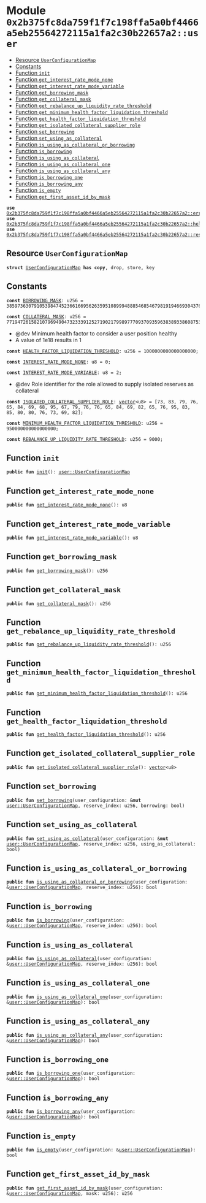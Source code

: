 
<a id="0x2b375fc8da759f1f7c198ffa5a0bf4466a5eb25564272115a1fa2c30b22657a2_user"></a>

# Module `0x2b375fc8da759f1f7c198ffa5a0bf4466a5eb25564272115a1fa2c30b22657a2::user`



-  [Resource `UserConfigurationMap`](#0x2b375fc8da759f1f7c198ffa5a0bf4466a5eb25564272115a1fa2c30b22657a2_user_UserConfigurationMap)
-  [Constants](#@Constants_0)
-  [Function `init`](#0x2b375fc8da759f1f7c198ffa5a0bf4466a5eb25564272115a1fa2c30b22657a2_user_init)
-  [Function `get_interest_rate_mode_none`](#0x2b375fc8da759f1f7c198ffa5a0bf4466a5eb25564272115a1fa2c30b22657a2_user_get_interest_rate_mode_none)
-  [Function `get_interest_rate_mode_variable`](#0x2b375fc8da759f1f7c198ffa5a0bf4466a5eb25564272115a1fa2c30b22657a2_user_get_interest_rate_mode_variable)
-  [Function `get_borrowing_mask`](#0x2b375fc8da759f1f7c198ffa5a0bf4466a5eb25564272115a1fa2c30b22657a2_user_get_borrowing_mask)
-  [Function `get_collateral_mask`](#0x2b375fc8da759f1f7c198ffa5a0bf4466a5eb25564272115a1fa2c30b22657a2_user_get_collateral_mask)
-  [Function `get_rebalance_up_liquidity_rate_threshold`](#0x2b375fc8da759f1f7c198ffa5a0bf4466a5eb25564272115a1fa2c30b22657a2_user_get_rebalance_up_liquidity_rate_threshold)
-  [Function `get_minimum_health_factor_liquidation_threshold`](#0x2b375fc8da759f1f7c198ffa5a0bf4466a5eb25564272115a1fa2c30b22657a2_user_get_minimum_health_factor_liquidation_threshold)
-  [Function `get_health_factor_liquidation_threshold`](#0x2b375fc8da759f1f7c198ffa5a0bf4466a5eb25564272115a1fa2c30b22657a2_user_get_health_factor_liquidation_threshold)
-  [Function `get_isolated_collateral_supplier_role`](#0x2b375fc8da759f1f7c198ffa5a0bf4466a5eb25564272115a1fa2c30b22657a2_user_get_isolated_collateral_supplier_role)
-  [Function `set_borrowing`](#0x2b375fc8da759f1f7c198ffa5a0bf4466a5eb25564272115a1fa2c30b22657a2_user_set_borrowing)
-  [Function `set_using_as_collateral`](#0x2b375fc8da759f1f7c198ffa5a0bf4466a5eb25564272115a1fa2c30b22657a2_user_set_using_as_collateral)
-  [Function `is_using_as_collateral_or_borrowing`](#0x2b375fc8da759f1f7c198ffa5a0bf4466a5eb25564272115a1fa2c30b22657a2_user_is_using_as_collateral_or_borrowing)
-  [Function `is_borrowing`](#0x2b375fc8da759f1f7c198ffa5a0bf4466a5eb25564272115a1fa2c30b22657a2_user_is_borrowing)
-  [Function `is_using_as_collateral`](#0x2b375fc8da759f1f7c198ffa5a0bf4466a5eb25564272115a1fa2c30b22657a2_user_is_using_as_collateral)
-  [Function `is_using_as_collateral_one`](#0x2b375fc8da759f1f7c198ffa5a0bf4466a5eb25564272115a1fa2c30b22657a2_user_is_using_as_collateral_one)
-  [Function `is_using_as_collateral_any`](#0x2b375fc8da759f1f7c198ffa5a0bf4466a5eb25564272115a1fa2c30b22657a2_user_is_using_as_collateral_any)
-  [Function `is_borrowing_one`](#0x2b375fc8da759f1f7c198ffa5a0bf4466a5eb25564272115a1fa2c30b22657a2_user_is_borrowing_one)
-  [Function `is_borrowing_any`](#0x2b375fc8da759f1f7c198ffa5a0bf4466a5eb25564272115a1fa2c30b22657a2_user_is_borrowing_any)
-  [Function `is_empty`](#0x2b375fc8da759f1f7c198ffa5a0bf4466a5eb25564272115a1fa2c30b22657a2_user_is_empty)
-  [Function `get_first_asset_id_by_mask`](#0x2b375fc8da759f1f7c198ffa5a0bf4466a5eb25564272115a1fa2c30b22657a2_user_get_first_asset_id_by_mask)


<pre><code><b>use</b> <a href="error_config.md#0x2b375fc8da759f1f7c198ffa5a0bf4466a5eb25564272115a1fa2c30b22657a2_error">0x2b375fc8da759f1f7c198ffa5a0bf4466a5eb25564272115a1fa2c30b22657a2::error</a>;
<b>use</b> <a href="helper.md#0x2b375fc8da759f1f7c198ffa5a0bf4466a5eb25564272115a1fa2c30b22657a2_helper">0x2b375fc8da759f1f7c198ffa5a0bf4466a5eb25564272115a1fa2c30b22657a2::helper</a>;
<b>use</b> <a href="reserve_config.md#0x2b375fc8da759f1f7c198ffa5a0bf4466a5eb25564272115a1fa2c30b22657a2_reserve">0x2b375fc8da759f1f7c198ffa5a0bf4466a5eb25564272115a1fa2c30b22657a2::reserve</a>;
</code></pre>



<a id="0x2b375fc8da759f1f7c198ffa5a0bf4466a5eb25564272115a1fa2c30b22657a2_user_UserConfigurationMap"></a>

## Resource `UserConfigurationMap`



<pre><code><b>struct</b> <a href="user_config.md#0x2b375fc8da759f1f7c198ffa5a0bf4466a5eb25564272115a1fa2c30b22657a2_user_UserConfigurationMap">UserConfigurationMap</a> <b>has</b> <b>copy</b>, drop, store, key
</code></pre>



<a id="@Constants_0"></a>

## Constants


<a id="0x2b375fc8da759f1f7c198ffa5a0bf4466a5eb25564272115a1fa2c30b22657a2_user_BORROWING_MASK"></a>



<pre><code><b>const</b> <a href="user_config.md#0x2b375fc8da759f1f7c198ffa5a0bf4466a5eb25564272115a1fa2c30b22657a2_user_BORROWING_MASK">BORROWING_MASK</a>: u256 = 38597363079105398474523661669562635951089994888546854679819194669304376546645;
</code></pre>



<a id="0x2b375fc8da759f1f7c198ffa5a0bf4466a5eb25564272115a1fa2c30b22657a2_user_COLLATERAL_MASK"></a>



<pre><code><b>const</b> <a href="user_config.md#0x2b375fc8da759f1f7c198ffa5a0bf4466a5eb25564272115a1fa2c30b22657a2_user_COLLATERAL_MASK">COLLATERAL_MASK</a>: u256 = 77194726158210796949047323339125271902179989777093709359638389338608753093290;
</code></pre>



<a id="0x2b375fc8da759f1f7c198ffa5a0bf4466a5eb25564272115a1fa2c30b22657a2_user_HEALTH_FACTOR_LIQUIDATION_THRESHOLD"></a>


* @dev Minimum health factor to consider a user position healthy
* A value of 1e18 results in 1



<pre><code><b>const</b> <a href="user_config.md#0x2b375fc8da759f1f7c198ffa5a0bf4466a5eb25564272115a1fa2c30b22657a2_user_HEALTH_FACTOR_LIQUIDATION_THRESHOLD">HEALTH_FACTOR_LIQUIDATION_THRESHOLD</a>: u256 = 1000000000000000000;
</code></pre>



<a id="0x2b375fc8da759f1f7c198ffa5a0bf4466a5eb25564272115a1fa2c30b22657a2_user_INTEREST_RATE_MODE_NONE"></a>



<pre><code><b>const</b> <a href="user_config.md#0x2b375fc8da759f1f7c198ffa5a0bf4466a5eb25564272115a1fa2c30b22657a2_user_INTEREST_RATE_MODE_NONE">INTEREST_RATE_MODE_NONE</a>: u8 = 0;
</code></pre>



<a id="0x2b375fc8da759f1f7c198ffa5a0bf4466a5eb25564272115a1fa2c30b22657a2_user_INTEREST_RATE_MODE_VARIABLE"></a>



<pre><code><b>const</b> <a href="user_config.md#0x2b375fc8da759f1f7c198ffa5a0bf4466a5eb25564272115a1fa2c30b22657a2_user_INTEREST_RATE_MODE_VARIABLE">INTEREST_RATE_MODE_VARIABLE</a>: u8 = 2;
</code></pre>



<a id="0x2b375fc8da759f1f7c198ffa5a0bf4466a5eb25564272115a1fa2c30b22657a2_user_ISOLATED_COLLATERAL_SUPPLIER_ROLE"></a>


* @dev Role identifier for the role allowed to supply isolated reserves as collateral



<pre><code><b>const</b> <a href="user_config.md#0x2b375fc8da759f1f7c198ffa5a0bf4466a5eb25564272115a1fa2c30b22657a2_user_ISOLATED_COLLATERAL_SUPPLIER_ROLE">ISOLATED_COLLATERAL_SUPPLIER_ROLE</a>: <a href="">vector</a>&lt;u8&gt; = [73, 83, 79, 76, 65, 84, 69, 68, 95, 67, 79, 76, 76, 65, 84, 69, 82, 65, 76, 95, 83, 85, 80, 80, 76, 73, 69, 82];
</code></pre>



<a id="0x2b375fc8da759f1f7c198ffa5a0bf4466a5eb25564272115a1fa2c30b22657a2_user_MINIMUM_HEALTH_FACTOR_LIQUIDATION_THRESHOLD"></a>



<pre><code><b>const</b> <a href="user_config.md#0x2b375fc8da759f1f7c198ffa5a0bf4466a5eb25564272115a1fa2c30b22657a2_user_MINIMUM_HEALTH_FACTOR_LIQUIDATION_THRESHOLD">MINIMUM_HEALTH_FACTOR_LIQUIDATION_THRESHOLD</a>: u256 = 950000000000000000;
</code></pre>



<a id="0x2b375fc8da759f1f7c198ffa5a0bf4466a5eb25564272115a1fa2c30b22657a2_user_REBALANCE_UP_LIQUIDITY_RATE_THRESHOLD"></a>



<pre><code><b>const</b> <a href="user_config.md#0x2b375fc8da759f1f7c198ffa5a0bf4466a5eb25564272115a1fa2c30b22657a2_user_REBALANCE_UP_LIQUIDITY_RATE_THRESHOLD">REBALANCE_UP_LIQUIDITY_RATE_THRESHOLD</a>: u256 = 9000;
</code></pre>



<a id="0x2b375fc8da759f1f7c198ffa5a0bf4466a5eb25564272115a1fa2c30b22657a2_user_init"></a>

## Function `init`



<pre><code><b>public</b> <b>fun</b> <a href="user_config.md#0x2b375fc8da759f1f7c198ffa5a0bf4466a5eb25564272115a1fa2c30b22657a2_user_init">init</a>(): <a href="user_config.md#0x2b375fc8da759f1f7c198ffa5a0bf4466a5eb25564272115a1fa2c30b22657a2_user_UserConfigurationMap">user::UserConfigurationMap</a>
</code></pre>



<a id="0x2b375fc8da759f1f7c198ffa5a0bf4466a5eb25564272115a1fa2c30b22657a2_user_get_interest_rate_mode_none"></a>

## Function `get_interest_rate_mode_none`



<pre><code><b>public</b> <b>fun</b> <a href="user_config.md#0x2b375fc8da759f1f7c198ffa5a0bf4466a5eb25564272115a1fa2c30b22657a2_user_get_interest_rate_mode_none">get_interest_rate_mode_none</a>(): u8
</code></pre>



<a id="0x2b375fc8da759f1f7c198ffa5a0bf4466a5eb25564272115a1fa2c30b22657a2_user_get_interest_rate_mode_variable"></a>

## Function `get_interest_rate_mode_variable`



<pre><code><b>public</b> <b>fun</b> <a href="user_config.md#0x2b375fc8da759f1f7c198ffa5a0bf4466a5eb25564272115a1fa2c30b22657a2_user_get_interest_rate_mode_variable">get_interest_rate_mode_variable</a>(): u8
</code></pre>



<a id="0x2b375fc8da759f1f7c198ffa5a0bf4466a5eb25564272115a1fa2c30b22657a2_user_get_borrowing_mask"></a>

## Function `get_borrowing_mask`



<pre><code><b>public</b> <b>fun</b> <a href="user_config.md#0x2b375fc8da759f1f7c198ffa5a0bf4466a5eb25564272115a1fa2c30b22657a2_user_get_borrowing_mask">get_borrowing_mask</a>(): u256
</code></pre>



<a id="0x2b375fc8da759f1f7c198ffa5a0bf4466a5eb25564272115a1fa2c30b22657a2_user_get_collateral_mask"></a>

## Function `get_collateral_mask`



<pre><code><b>public</b> <b>fun</b> <a href="user_config.md#0x2b375fc8da759f1f7c198ffa5a0bf4466a5eb25564272115a1fa2c30b22657a2_user_get_collateral_mask">get_collateral_mask</a>(): u256
</code></pre>



<a id="0x2b375fc8da759f1f7c198ffa5a0bf4466a5eb25564272115a1fa2c30b22657a2_user_get_rebalance_up_liquidity_rate_threshold"></a>

## Function `get_rebalance_up_liquidity_rate_threshold`



<pre><code><b>public</b> <b>fun</b> <a href="user_config.md#0x2b375fc8da759f1f7c198ffa5a0bf4466a5eb25564272115a1fa2c30b22657a2_user_get_rebalance_up_liquidity_rate_threshold">get_rebalance_up_liquidity_rate_threshold</a>(): u256
</code></pre>



<a id="0x2b375fc8da759f1f7c198ffa5a0bf4466a5eb25564272115a1fa2c30b22657a2_user_get_minimum_health_factor_liquidation_threshold"></a>

## Function `get_minimum_health_factor_liquidation_threshold`



<pre><code><b>public</b> <b>fun</b> <a href="user_config.md#0x2b375fc8da759f1f7c198ffa5a0bf4466a5eb25564272115a1fa2c30b22657a2_user_get_minimum_health_factor_liquidation_threshold">get_minimum_health_factor_liquidation_threshold</a>(): u256
</code></pre>



<a id="0x2b375fc8da759f1f7c198ffa5a0bf4466a5eb25564272115a1fa2c30b22657a2_user_get_health_factor_liquidation_threshold"></a>

## Function `get_health_factor_liquidation_threshold`



<pre><code><b>public</b> <b>fun</b> <a href="user_config.md#0x2b375fc8da759f1f7c198ffa5a0bf4466a5eb25564272115a1fa2c30b22657a2_user_get_health_factor_liquidation_threshold">get_health_factor_liquidation_threshold</a>(): u256
</code></pre>



<a id="0x2b375fc8da759f1f7c198ffa5a0bf4466a5eb25564272115a1fa2c30b22657a2_user_get_isolated_collateral_supplier_role"></a>

## Function `get_isolated_collateral_supplier_role`



<pre><code><b>public</b> <b>fun</b> <a href="user_config.md#0x2b375fc8da759f1f7c198ffa5a0bf4466a5eb25564272115a1fa2c30b22657a2_user_get_isolated_collateral_supplier_role">get_isolated_collateral_supplier_role</a>(): <a href="">vector</a>&lt;u8&gt;
</code></pre>



<a id="0x2b375fc8da759f1f7c198ffa5a0bf4466a5eb25564272115a1fa2c30b22657a2_user_set_borrowing"></a>

## Function `set_borrowing`



<pre><code><b>public</b> <b>fun</b> <a href="user_config.md#0x2b375fc8da759f1f7c198ffa5a0bf4466a5eb25564272115a1fa2c30b22657a2_user_set_borrowing">set_borrowing</a>(user_configuration: &<b>mut</b> <a href="user_config.md#0x2b375fc8da759f1f7c198ffa5a0bf4466a5eb25564272115a1fa2c30b22657a2_user_UserConfigurationMap">user::UserConfigurationMap</a>, reserve_index: u256, borrowing: bool)
</code></pre>



<a id="0x2b375fc8da759f1f7c198ffa5a0bf4466a5eb25564272115a1fa2c30b22657a2_user_set_using_as_collateral"></a>

## Function `set_using_as_collateral`



<pre><code><b>public</b> <b>fun</b> <a href="user_config.md#0x2b375fc8da759f1f7c198ffa5a0bf4466a5eb25564272115a1fa2c30b22657a2_user_set_using_as_collateral">set_using_as_collateral</a>(user_configuration: &<b>mut</b> <a href="user_config.md#0x2b375fc8da759f1f7c198ffa5a0bf4466a5eb25564272115a1fa2c30b22657a2_user_UserConfigurationMap">user::UserConfigurationMap</a>, reserve_index: u256, using_as_collateral: bool)
</code></pre>



<a id="0x2b375fc8da759f1f7c198ffa5a0bf4466a5eb25564272115a1fa2c30b22657a2_user_is_using_as_collateral_or_borrowing"></a>

## Function `is_using_as_collateral_or_borrowing`



<pre><code><b>public</b> <b>fun</b> <a href="user_config.md#0x2b375fc8da759f1f7c198ffa5a0bf4466a5eb25564272115a1fa2c30b22657a2_user_is_using_as_collateral_or_borrowing">is_using_as_collateral_or_borrowing</a>(user_configuration: &<a href="user_config.md#0x2b375fc8da759f1f7c198ffa5a0bf4466a5eb25564272115a1fa2c30b22657a2_user_UserConfigurationMap">user::UserConfigurationMap</a>, reserve_index: u256): bool
</code></pre>



<a id="0x2b375fc8da759f1f7c198ffa5a0bf4466a5eb25564272115a1fa2c30b22657a2_user_is_borrowing"></a>

## Function `is_borrowing`



<pre><code><b>public</b> <b>fun</b> <a href="user_config.md#0x2b375fc8da759f1f7c198ffa5a0bf4466a5eb25564272115a1fa2c30b22657a2_user_is_borrowing">is_borrowing</a>(user_configuration: &<a href="user_config.md#0x2b375fc8da759f1f7c198ffa5a0bf4466a5eb25564272115a1fa2c30b22657a2_user_UserConfigurationMap">user::UserConfigurationMap</a>, reserve_index: u256): bool
</code></pre>



<a id="0x2b375fc8da759f1f7c198ffa5a0bf4466a5eb25564272115a1fa2c30b22657a2_user_is_using_as_collateral"></a>

## Function `is_using_as_collateral`



<pre><code><b>public</b> <b>fun</b> <a href="user_config.md#0x2b375fc8da759f1f7c198ffa5a0bf4466a5eb25564272115a1fa2c30b22657a2_user_is_using_as_collateral">is_using_as_collateral</a>(user_configuration: &<a href="user_config.md#0x2b375fc8da759f1f7c198ffa5a0bf4466a5eb25564272115a1fa2c30b22657a2_user_UserConfigurationMap">user::UserConfigurationMap</a>, reserve_index: u256): bool
</code></pre>



<a id="0x2b375fc8da759f1f7c198ffa5a0bf4466a5eb25564272115a1fa2c30b22657a2_user_is_using_as_collateral_one"></a>

## Function `is_using_as_collateral_one`



<pre><code><b>public</b> <b>fun</b> <a href="user_config.md#0x2b375fc8da759f1f7c198ffa5a0bf4466a5eb25564272115a1fa2c30b22657a2_user_is_using_as_collateral_one">is_using_as_collateral_one</a>(user_configuration: &<a href="user_config.md#0x2b375fc8da759f1f7c198ffa5a0bf4466a5eb25564272115a1fa2c30b22657a2_user_UserConfigurationMap">user::UserConfigurationMap</a>): bool
</code></pre>



<a id="0x2b375fc8da759f1f7c198ffa5a0bf4466a5eb25564272115a1fa2c30b22657a2_user_is_using_as_collateral_any"></a>

## Function `is_using_as_collateral_any`



<pre><code><b>public</b> <b>fun</b> <a href="user_config.md#0x2b375fc8da759f1f7c198ffa5a0bf4466a5eb25564272115a1fa2c30b22657a2_user_is_using_as_collateral_any">is_using_as_collateral_any</a>(user_configuration: &<a href="user_config.md#0x2b375fc8da759f1f7c198ffa5a0bf4466a5eb25564272115a1fa2c30b22657a2_user_UserConfigurationMap">user::UserConfigurationMap</a>): bool
</code></pre>



<a id="0x2b375fc8da759f1f7c198ffa5a0bf4466a5eb25564272115a1fa2c30b22657a2_user_is_borrowing_one"></a>

## Function `is_borrowing_one`



<pre><code><b>public</b> <b>fun</b> <a href="user_config.md#0x2b375fc8da759f1f7c198ffa5a0bf4466a5eb25564272115a1fa2c30b22657a2_user_is_borrowing_one">is_borrowing_one</a>(user_configuration: &<a href="user_config.md#0x2b375fc8da759f1f7c198ffa5a0bf4466a5eb25564272115a1fa2c30b22657a2_user_UserConfigurationMap">user::UserConfigurationMap</a>): bool
</code></pre>



<a id="0x2b375fc8da759f1f7c198ffa5a0bf4466a5eb25564272115a1fa2c30b22657a2_user_is_borrowing_any"></a>

## Function `is_borrowing_any`



<pre><code><b>public</b> <b>fun</b> <a href="user_config.md#0x2b375fc8da759f1f7c198ffa5a0bf4466a5eb25564272115a1fa2c30b22657a2_user_is_borrowing_any">is_borrowing_any</a>(user_configuration: &<a href="user_config.md#0x2b375fc8da759f1f7c198ffa5a0bf4466a5eb25564272115a1fa2c30b22657a2_user_UserConfigurationMap">user::UserConfigurationMap</a>): bool
</code></pre>



<a id="0x2b375fc8da759f1f7c198ffa5a0bf4466a5eb25564272115a1fa2c30b22657a2_user_is_empty"></a>

## Function `is_empty`



<pre><code><b>public</b> <b>fun</b> <a href="user_config.md#0x2b375fc8da759f1f7c198ffa5a0bf4466a5eb25564272115a1fa2c30b22657a2_user_is_empty">is_empty</a>(user_configuration: &<a href="user_config.md#0x2b375fc8da759f1f7c198ffa5a0bf4466a5eb25564272115a1fa2c30b22657a2_user_UserConfigurationMap">user::UserConfigurationMap</a>): bool
</code></pre>



<a id="0x2b375fc8da759f1f7c198ffa5a0bf4466a5eb25564272115a1fa2c30b22657a2_user_get_first_asset_id_by_mask"></a>

## Function `get_first_asset_id_by_mask`



<pre><code><b>public</b> <b>fun</b> <a href="user_config.md#0x2b375fc8da759f1f7c198ffa5a0bf4466a5eb25564272115a1fa2c30b22657a2_user_get_first_asset_id_by_mask">get_first_asset_id_by_mask</a>(user_configuration: &<a href="user_config.md#0x2b375fc8da759f1f7c198ffa5a0bf4466a5eb25564272115a1fa2c30b22657a2_user_UserConfigurationMap">user::UserConfigurationMap</a>, mask: u256): u256
</code></pre>
